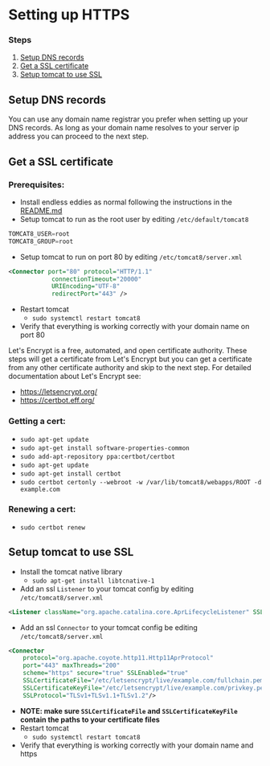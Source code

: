 # Setting up HTTPS

### Steps
1. [Setup DNS records](#setup-dns-records)
1. [Get a SSL certificate](#get-a-ssl-certificate)
1. [Setup tomcat to use SSL](#setup-tomcat-to-use-ssl)

## Setup DNS records
You can use any domain name registrar you prefer when setting up your DNS records. As long as your domain name resolves to your server ip address you can proceed to the next step.

## Get a SSL certificate
### Prerequisites:
- Install endless eddies as normal following the instructions in the [README.md](https://github.com/MichaelMorrisMM/endless-eddies#installation-and-deployment-non-developers)
- Setup tomcat to run as the root user by editing `/etc/default/tomcat8`
```s
TOMCAT8_USER=root
TOMCAT8_GROUP=root
```
- Setup tomcat to run on port 80 by editing `/etc/tomcat8/server.xml`
```xml
<Connector port="80" protocol="HTTP/1.1"
            connectionTimeout="20000"
            URIEncoding="UTF-8"
            redirectPort="443" />
```
- Restart tomcat
  - `sudo systemctl restart tomcat8`
- Verify that everything is working correctly with your domain name on port 80

Let's Encrypt is a free, automated, and open certificate authority. These steps will get a certificate from Let's Encrypt but you can get a certificate from any other certificate authority and skip to the next step. For detailed documentation about Let's Encrypt see:
- https://letsencrypt.org/
- https://certbot.eff.org/

### Getting a cert:
- `sudo apt-get update`
- `sudo apt-get install software-properties-common`
- `sudo add-apt-repository ppa:certbot/certbot`
- `sudo apt-get update`
- `sudo apt-get install certbot`
- `sudo certbot certonly --webroot -w /var/lib/tomcat8/webapps/ROOT -d example.com`

### Renewing a cert:
- `sudo certbot renew`

## Setup tomcat to use SSL
- Install the tomcat native library
  - `sudo apt-get install libtcnative-1`
- Add an ssl `Listener` to your tomcat config by editing `/etc/tomcat8/server.xml`
```xml
<Listener className="org.apache.catalina.core.AprLifecycleListener" SSLEngine="on" />
 ```
- Add an ssl `Connector` to your tomcat config be editing `/etc/tomcat8/server.xml`
```xml
<Connector
    protocol="org.apache.coyote.http11.Http11AprProtocol"
    port="443" maxThreads="200"
    scheme="https" secure="true" SSLEnabled="true"
    SSLCertificateFile="/etc/letsencrypt/live/example.com/fullchain.pem"
    SSLCertificateKeyFile="/etc/letsencrypt/live/example.com/privkey.pem"
    SSLProtocol="TLSv1+TLSv1.1+TLSv1.2"/>
```
  - __NOTE: make sure `SSLCertificateFile` and `SSLCertificateKeyFile` contain the paths to your certificate files__
- Restart tomcat
  - `sudo systemctl restart tomcat8`
- Verify that everything is working correctly with your domain name and https
